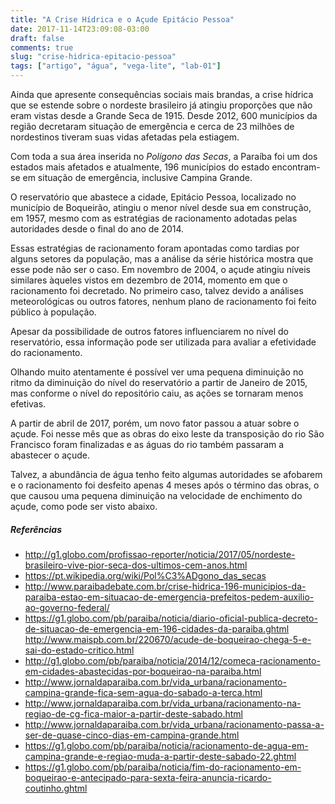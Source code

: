 ```yaml
---
title: "A Crise Hídrica e o Açude Epitácio Pessoa"
date: 2017-11-14T23:09:08-03:00
draft: false
comments: true
slug: "crise-hidrica-epitacio-pessoa"
tags: ["artigo", "água", "vega-lite", "lab-01"]
---
```


Ainda que apresente consequências sociais mais brandas, a crise hídrica que se estende
sobre o nordeste brasileiro já atingiu proporções que não eram vistas desde a Grande Seca de 1915.
Desde 2012, 600 municípios da região decretaram situação de emergência e cerca de 23 milhões de nordestinos
tiveram suas vidas afetadas pela estiagem.

Com toda a sua área inserida no *Polígono das Secas*, a Paraíba foi um dos estados mais afetados e
atualmente, 196 municípios do estado encontram-se em situação de emergência, inclusive Campina Grande.

O reservatório que abastece a cidade, Epitácio Pessoa, localizado no município de Boqueirão,
atingiu o menor nível desde sua em construção, em 1957, mesmo com as estratégias de racionamento adotadas
pelas autoridades desde o final do ano de 2014.

Essas estratégias de racionamento foram apontadas como tardias por alguns setores da população,
mas a análise da série histórica mostra que esse pode não ser o caso. Em novembro de 2004, o açude atingiu
níveis similares àqueles vistos em dezembro de 2014, momento em que o racionamento foi decretado. No primeiro
caso, talvez devido a análises meteorológicas ou outros fatores, nenhum plano de racionamento foi
feito público à população.

<div id="vis1" width=450></div>

Apesar da possibilidade de outros fatores influenciarem no nível do reservatório, essa informação pode
ser utilizada para avaliar a efetividade do racionamento.

<div id="vis2" width=450></div>

Olhando muito atentamente é possível ver uma pequena diminuição no ritmo da
diminuição do nível do reservatório a partir de Janeiro de 2015, mas conforme
o nível do repositório caiu, as ações se tornaram menos efetivas.

A partir de abril de 2017, porém, um novo fator passou a atuar sobre o açude.
Foi nesse mês que as obras do eixo leste da transposição do rio São Francisco foram finalizadas e
as águas do rio também passaram a abastecer o açude.

Talvez, a abundância de água tenho feito algumas autoridades se afobarem e o racionamento
foi desfeito apenas 4 meses após o término das obras, o que causou uma pequena diminuição na
velocidade de enchimento do açude, como pode ser visto abaixo.

<div id="vis3" width=450></div>

##### Referências
* http://g1.globo.com/profissao-reporter/noticia/2017/05/nordeste-brasileiro-vive-pior-seca-dos-ultimos-cem-anos.html
* https://pt.wikipedia.org/wiki/Pol%C3%ADgono_das_secas
* http://www.paraibadebate.com.br/crise-hidrica-196-municipios-da-paraiba-estao-em-situacao-de-emergencia-prefeitos-pedem-auxilio-ao-governo-federal/
* https://g1.globo.com/pb/paraiba/noticia/diario-oficial-publica-decreto-de-situacao-de-emergencia-em-196-cidades-da-paraiba.ghtml
http://www.maispb.com.br/220670/acude-de-boqueirao-chega-5-e-sai-do-estado-critico.html
* http://g1.globo.com/pb/paraiba/noticia/2014/12/comeca-racionamento-em-cidades-abastecidas-por-boqueirao-na-paraiba.html
* http://www.jornaldaparaiba.com.br/vida_urbana/racionamento-campina-grande-fica-sem-agua-do-sabado-a-terca.html
* http://www.jornaldaparaiba.com.br/vida_urbana/racionamento-na-regiao-de-cg-fica-maior-a-partir-deste-sabado.html
* http://www.jornaldaparaiba.com.br/vida_urbana/racionamento-passa-a-ser-de-quase-cinco-dias-em-campina-grande.html
* https://g1.globo.com/pb/paraiba/noticia/racionamento-de-agua-em-campina-grande-e-regiao-muda-a-partir-deste-sabado-22.ghtml
* https://g1.globo.com/pb/paraiba/noticia/fim-do-racionamento-em-boqueirao-e-antecipado-para-sexta-feira-anuncia-ricardo-coutinho.ghtml

<script src="https://cdnjs.cloudflare.com/ajax/libs/vega/3.0.7/vega.js"></script>
<script src="https://cdnjs.cloudflare.com/ajax/libs/vega-lite/2.0.1/vega-lite.js"></script>
<script src="https://cdnjs.cloudflare.com/ajax/libs/vega-embed/3.0.0-rc7/vega-embed.js"></script>

<script>
    const spec1 = {
      "$schema": "https://vega.github.io/schema/vega-lite/v2.json",
      "height": 380,
      "width": 600,
      "title": "Volume mensal do Açude Epitácio Pessoa (%)",
      "data": {
        "url": "https://api.insa.gov.br/reservatorios/12172/monitoramento",
        "format": {
            "type": "json",
            "property": "volumes",
            "parse": {
                "DataInformacao": "utc:'%d/%m/%Y'"
            }
        }
      },

      "mark": "bar",

      "transform": [{
          "filter": {
              "field": "DataInformacao",
              "timeUnit": "utcyearmonth",
              "range": [{"year": 1997, "month": "jan"}, {"year": 2017, "month": "nov"}]
          }
      }],

      "encoding": {
          "x": {
              "field": "DataInformacao",
              "type": "temporal",
              "timeUnit": "utcyearmonth",
              "axis": {
                  "title": "Data"
              }
          },
          "y": {
              "field": "VolumePercentual",
              "aggregate": "mean",
              "type": "quantitative",
              "axis": {
                  "title": "Volume (%)"
              }
          }
       }  
    };

    vegaEmbed('#vis1', spec1).catch(console.warn);

</script>

<script>
    const spec2 = {
      "$schema": "https://vega.github.io/schema/vega-lite/v2.json",
      "height": 380,
      "width": 600,
      "title": "Volume mensal do Açude Epitácio Pessoa (%)",
      "data": {
        "url": "https://api.insa.gov.br/reservatorios/12172/monitoramento",
        "format": {
            "type": "json",
            "property": "volumes",
            "parse": {
                "DataInformacao": "utc:'%d/%m/%Y'"
            }
        }
      },

      "mark": "line",

      "transform": [{
          "filter": {
              "field": "DataInformacao",
              "timeUnit": "utcyearmonth",
              "range": [{"year": 2014, "month": "jan"}, {"year": 2017, "month": "nov"}]
          }
      }],

      "encoding": {
          "x": {
              "field": "DataInformacao",
              "type": "temporal",
              "timeUnit": "utcyearmonth",
              "axis": {
                  "title": "Data"
              }
          },
          "y": {
              "field": "VolumePercentual",
              "aggregate": "mean",
              "type": "quantitative",
              "axis": {
                  "title": "Volume (%)"
              }
          }
       }  
    };

    vegaEmbed('#vis2', spec2).catch(console.warn);

</script>

<script>
    const spec3 = {
      "$schema": "https://vega.github.io/schema/vega-lite/v2.json",
      "height": 380,
      "width": 600,
      "title": "Volume mensal do Açude Epitácio Pessoa (%)",
      "data": {
        "url": "https://api.insa.gov.br/reservatorios/12172/monitoramento",
        "format": {
            "type": "json",
            "property": "volumes",
            "parse": {
                "DataInformacao": "utc:'%d/%m/%Y'"
            }
        }
      },

      "mark": "area",

      "transform": [{
          "filter": {
              "field": "DataInformacao",
              "timeUnit": "utcyearmonth",
              "range": [{"year": 2017, "month": "apr"}, {"year": 2017, "month": "nov"}]
          }
      }],

      "encoding": {
          "x": {
              "field": "DataInformacao",
              "type": "temporal",
              "timeUnit": "utcyearmonth",
              "axis": {
                  "title": "Data"
              }
          },
          "y": {
              "field": "VolumePercentual",
              "aggregate": "mean",
              "type": "quantitative",
              "axis": {
                  "title": "Volume (%)"
              }
          }
       }  
    };

    vegaEmbed('#vis3', spec3).catch(console.warn);

</script>
